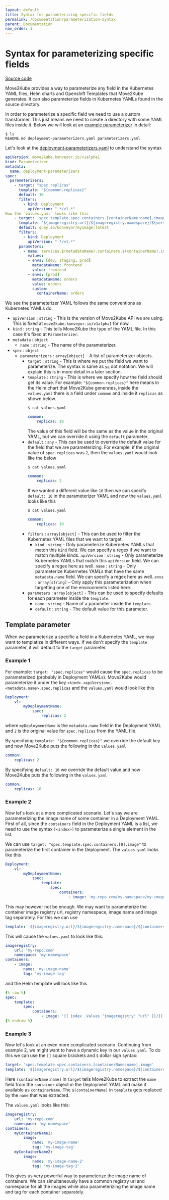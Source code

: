 ```yaml
---
layout: default
title: Syntax for parameterizing specific fields
permalink: /documentation/parameterization-syntax
parent: Documentation
nav_order: 1
---
```


# Syntax for parameterizing specific fields

[Source code](https://github.com/konveyor/move2kube/blob/39ef793031c2990a0c1f588d85c4237655a49653/transformer/kubernetes/parameterizer/types.go#L43-L91)

Move2Kube provides a way to parameterize any field in the Kubernetes YAML files, Helm charts and Openshift Templates that Move2Kube generates.
It can also parameterize fields in Kubernetes YAMLs found in the source directory.

In order to parameterize a specific field we need to use a custom transformer. This just means we need to create a directory with some YAML files inside it.
Below we will look at an [example parameterizer](https://github.com/konveyor/move2kube-transformers/blob/main/custom-helm-kustomize-octemplates-parameterization) in detail:
```console
$ ls
README.md deployment-parameterizers.yaml parameterizers.yaml
```

Let's look at the [deployment-parameterizers.yaml](https://github.com/konveyor/move2kube-transformers/blob/main/custom-helm-kustomize-octemplates-parameterization/deployment-parameterizers.yaml) to understand the syntax

```yaml
apiVersion: move2kube.konveyor.io/v1alpha1
kind: Parameterizer
metadata:
  name: deployment-parameterizers
spec:
  parameterizers:
    - target: "spec.replicas"
      template: "${common.replicas}"
      default: 10
      filters:
        - kind: Deployment
          apiVersion: ".*/v1.*"
Now the `values.yaml` looks like this
    - target: 'spec.template.spec.containers.[containerName:name].image'
      template: '${imageregistry.url}/${imageregistry.namespace}/${services.$(metadataName).containers.$(containerName).image.name}:${services.$(metadataName).containers.$(containerName).image.tag}'
      default: quay.io/konveyor/myimage:latest
      filters:
        - kind: Deployment
          apiVersion: ".*/v1.*"
      parameters:
        - name: services.$(metadataName).containers.$(containerName).image.name
          values:
          - envs: [dev, staging, prod]
            metadataName: frontend
            value: frontend
          - envs: [prod]
            metadataName: orders
            value: orders
            custom:
              containerName: orders
```

We see the parameterizer YAML follows the same conventions as Kubernetes YAMLs do.

- `apiVersion` : `string` - This is the version of Move2Kube API we are using. This is fixed at `move2kube.konveyor.io/v1alpha1` for now.
- `kind` : `string` - This tells Move2Kube the type of the YAML file. In this case it's fixed at `Parameterizer`.
- `metadata` : `object`
    - `name` : `string` - The name of the parameterizer.
- `spec` : `object`
    - `parameterizers` : `array[object]` - A list of parameterizer objects.
        - `target` : `string` - This is where we put the field we want to parameterize. The syntax is same as `yq` dot notation. We will explain this is in more detail in a later section.
        - `template` : `string` - This is where we specify how the field should get its value. For example: `"${common.replicas}"` here means in the Helm chart that Move2Kube generates, inside the `values.yaml` there is a field under `common` and inside it `replicas` as shown below.
            ```console
            $ cat values.yaml
            ```
            ```yaml
            common:
                replicas: 10
            ```
            The value of this field will be the same as the value in the original YAML, but we can override it using the `default` parameter.
        - `default` : `any` - This can be used to override the default value for the field that we are parameterizing. For example: if the original value of `spec.replicas` was `2`, then the `values.yaml` would look like the below
            ```console
            $ cat values.yaml
            ```
            ```yaml
            common:
                replicas: 2
            ```
            If we wanted a different value like `10` then we can specify `default: 10` in the parameterizer YAML and now the `values.yaml` looks like this
            ```console
            $ cat values.yaml
            ```
            ```yaml
            common:
                replicas: 10
            ```
        - `filters` : `array[object]` - This can be used to filter the Kubernetes YAML files that we want to target.
            - `kind` : `string` - Only parameterize Kubernetes YAMLs that match this `kind` field. We can specify a regex if we want to match multiple kinds.
              `apiVersion` : `string` - Only parameterize Kubernetes YAMLs that match this `apiVersion` field. We can specify a regex here as well.
              `name` : `string` - Only parameterize Kubernetes YAMLs that have the same `metadata.name` field. We can specify a regex here as well.
              `envs` : `array[string]` - Only apply this parameterization when targetting one of the environments listed here.
        - `parameters` : `array[object]` - This can be used to specify defaults for each parameter inside the `template`.
            - `name` : `string` - Name of a parameter inside the `template`.
            - `default` : `string` - The default value for this parameter.

## Template parameter

When we parameterize a specific a field in a Kubernetes YAML, we may want to templatize in different ways.
If we don't specify the `template` parameter, it will default to the `target` parameter.

### Example 1

For example: `target: "spec.replicas"` would cause the `spec.replicas` to be parameterized (probably in Deployment YAMLs).
Move2Kube would parameterize it under the key `<kind>.<apiVersion>.<metadata.name>.spec.replicas` and the `values.yaml` would look like this
```yaml
Deployment:
    v1:
        myDeploymentName:
            spec:
                replicas: 2
```
where `myDeploymentName` is the `metadata.name` field in the Deployment YAML and `2` is the original value for `spec.replicas` from the YAML file.

By specifying `template: "${common.replicas}"` we override the default key and now Move2Kube puts the following in the `values.yaml`
```yaml
common:
    replicas: 2
```

By specifying `default: 10` we override the default value and now Move2Kube puts the following in the `values.yaml`
```yaml
common:
    replicas: 10
```

### Example 2

Now let's look at a more complicated scenario. Let's say we are parameterizing the image name of some container in a Deployment YAML.
First of all, since the `containers` field in the Deployment YAML is a list, we need to use the syntax `[<index>]` to parameterize a single element in the list.

We can use `target: "spec.template.spec.containers.[0].image"` to parameterize the first container in the Deployment.
The `values.yaml` looks like this
```yaml
Deployment:
    v1:
        myDeploymentName:
            spec:
                template:
                    spec:
                        containers:
                            - image: 'my-repo.com/my-namespace/my-image-name:my-image-tag'
```

This may however not be enough. We may want to parameterize the container image registry url, registry namespace, image name and image tag separately.
For this we can use
```yaml
template: '${imageregistry.url}/${imageregistry.namespace}/${containers.[0].image.name}:${containers.[0].image.tag}'
```
This will cause the `values.yaml` to look like this:
```yaml
imageregistry:
    url: 'my-repo.com'
    namespace: 'my-namespace'
containers:
    - image:
        name: 'my-image-name'
        tag: 'my-image-tag'
```
and the Helm template will look like this
```yaml
{% raw %}
spec:
    template:
        spec:
            containers:
                - image: '{{ index .Values "imageregistry" "url" }}/{{ index .Values "imageregistry" "namespace" }}/{{ index .Values "containers" "[0]" "image" "name" }}:{{ index .Values "containers" "[0]" "image" "tag" }}'
{% endraw %}
```

### Example 3

Now let's look at an even more complicated scenario. Continuing from example 2, we might want to have a dynamic key in our `values.yaml`.
To do this we can use the `[]` square brackets and `$` dollar sign syntax:
```yaml
target: 'spec.template.spec.containers.[containerName:name].image'
template: '${imageregistry.url}/${imageregistry.namespace}/${containers.$(containerName).image.name}:${containers.$(containerName).image.tag}'
```
Here `[containerName:name]` in `target` tells Move2Kube to extract the `name` field from the `container` object in the Deployment YAML and make it available as `containerName`.
The `$(containerName)` in `template` gets replaced by the `name` that was extracted.

The `values.yaml` looks like this:
```yaml
imageregistry:
    url: 'my-repo.com'
    namespace: 'my-namespace'
containers:
    myContainerName1:
        image:
            name: 'my-image-name'
            tag: 'my-image-tag'
    myContainerName2:
        image:
            name: 'my-image-name-2'
            tag: 'my-image-tag-2'
```

This gives us very powerful way to parameterize the image name of containers. We can simultaneously have a common registry url and namespace for all the images while also parameterizing the image name and tag for each container separately.
